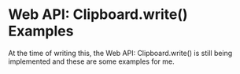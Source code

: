 # Web API: Clipboard.write() Examples
At the time of writing this, the Web API: Clipboard.write() is still being implemented and these are some examples for me.
